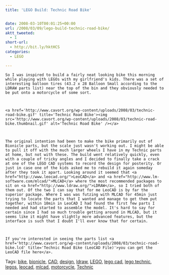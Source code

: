 ```yaml
---
title: 'LEGO Build: Technic Road Bike'


date: 2008-03-10T00:01:25+00:00
url: /2008/03/09/lego-build-technic-road-bike/
aktt_tweeted:
  - 1
short-url:
  - http://bit.ly/hktHCS
categories:
  - LEGO

---
```

<div class='microid-mailto+http:sha1:67f5c94c3c325552276c427a215529da3c64a477'>
  
    So I was inspired to build a fairly neat looking bike this morning while playing with LEGOs with my girlfriend's kids. There was a set of interesting balloon tires (43.2 x 28 Balloon Small according to the LDRAW parts list) near the top of the bin and they obviously needed to be put onto a motorcycle of some sort.
  
  
  
    <a href='http://www.cavort.org/wp-content/uploads/2008/03/technic-road-bike.gif' title='Technic Road Bike'><img src='http://www.cavort.org/wp-content/uploads/2008/03/technic-road-bike.thumbnail.gif' alt='Technic Road Bike' /></a>
  
  
  
    The original intention had been to make the bike primarily out of Bionicle parts, but the scale just wasn't working out. I might be able to pull it off with the much larger wheels I have in my Technic parts at home, but not with these. The build went relatively quickly, even with a couple of tricky angles and I decided to finally take a crack at one of the LEGO CAD systems to record the design for posterity. Or just in case one of the kids asked me to rebuild it again someday after they took it apart. Looking around it seemed that <a href="http://www.leocad.org/">LeoCAD</a> and <a href="http://www.lm-software.com/mlcad/">MLCAD</a> where the most recommended packages to sit on <a href="http://www.ldraw.org/">LDRAW</a>, so I tried both of them out. Of the two I can say that for me LeoCAD is by far the superior package. Where I was was futzing with MLCAD for 45min just trying to locate the parts that I wanted and manage to get them put together, within 10min in LeoCAD I had found the first few parts I needed and had started to assemble the model. It's hard to say for certain since I had so much trouble getting around in MLCAD, but it seems like it might have slightly more advanced features, but the interface is such that I doubt I'll ever know that for certain.
  
  
  
    If you're interested in seeing the parts list <a href='http://www.cavort.org/wp-content/uploads/2008/03/technic-road-bike.lcd' title='Technic Road Bike (LeoCAD File)'>you can get the LeoCAD file here</a>.
  
</div>

<div class="st-post-tags">
  Tags: <a href="http://www.cavort.org/tag/bike/" title="bike" rel="tag">bike</a>, <a href="http://www.cavort.org/tag/bionicle/" title="bionicle" rel="tag">bionicle</a>, <a href="http://www.cavort.org/tag/cad/" title="CAD" rel="tag">CAD</a>, <a href="http://www.cavort.org/tag/design/" title="design" rel="tag">design</a>, <a href="http://www.cavort.org/tag/ldraw/" title="ldraw" rel="tag">ldraw</a>, <a href="http://www.cavort.org/tag/lego/" title="LEGO" rel="tag">LEGO</a>, <a href="http://www.cavort.org/tag/lego-cad/" title="lego cad" rel="tag">lego cad</a>, <a href="http://www.cavort.org/tag/lego-technic/" title="lego technic" rel="tag">lego technic</a>, <a href="http://www.cavort.org/tag/legos/" title="legos" rel="tag">legos</a>, <a href="http://www.cavort.org/tag/leocad/" title="leocad" rel="tag">leocad</a>, <a href="http://www.cavort.org/tag/mlcad/" title="mlcad" rel="tag">mlcad</a>, <a href="http://www.cavort.org/tag/motorcycle/" title="motorcycle" rel="tag">motorcycle</a>, <a href="http://www.cavort.org/tag/technic/" title="Technic" rel="tag">Technic</a><br />
</div>